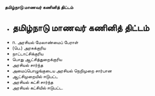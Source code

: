 **தமிழ்நாடு மாணவர் கணினித் திட்டம்**
- # தமிழ்நாடு மாணவர் கணினித் திட்டம்
- n. அரசியல் மேலாண்மைப் பேராள்
- (பெ.) அரசுக்குரிய
- நாட்டாட்சிக்குரிய
- பொது ஆட்சித்துறைக்குரிய
- அரசியல் சார்ந்த
- அமைப்பொழுங்குடைய அரசியல் நெறிமுறை சார்பான
- ஆட்சிமுறையில் ஈடுபட்ட
- அரசியல் கட்சி சார்ந்த
- அரசியல் கட்சியில் ஈடுபட்ட.

